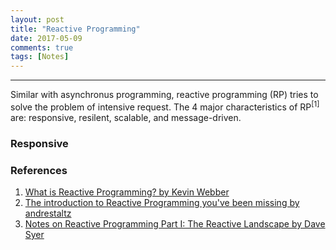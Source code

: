 ```yaml
---
layout: post
title: "Reactive Programming"
date: 2017-05-09
comments: true
tags: [Notes]
---
```


<div class="post-teaser">  </div>
<!-- more -->

<hr/>

Similar with asynchronus programming, reactive programming (RP) tries to solve the problem of intensive request. The 4 major characteristics of RP<sup>[1]</sup> are: responsive, resilent, scalable, and message-driven.

### Responsive



### References
1. [What is Reactive Programming? by Kevin Webber](https://blog.redelastic.com/what-is-reactive-programming-bc9fa7f4a7fc)
2. [The introduction to Reactive Programming you've been missing by andrestaltz](https://gist.github.com/staltz/868e7e9bc2a7b8c1f754)
3. [Notes on Reactive Programming Part I: The Reactive Landscape by Dave Syer](https://spring.io/blog/2016/06/07/notes-on-reactive-programming-part-i-the-reactive-landscape)